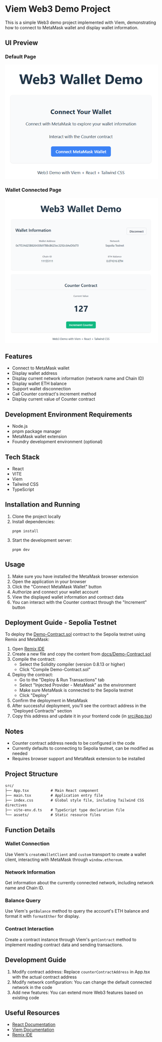 # Viem Web3 Demo Project

This is a simple Web3 demo project implemented with Viem, demonstrating how to connect to MetaMask wallet and display wallet information.

## UI Preview

### Default Page
![Default Page](docs/default.png)

### Wallet Connected Page
![Wallet Connected Page](docs/connected.png)

## Features

- Connect to MetaMask wallet
- Display wallet address
- Display current network information (network name and Chain ID)
- Display wallet ETH balance
- Support wallet disconnection
- Call Counter contract's increment method
- Display current value of Counter contract

## Development Environment Requirements

- Node.js
- pnpm package manager
- MetaMask wallet extension
- Foundry development environment (optional)

## Tech Stack

- React
- VITE
- Viem
- Tailwind CSS
- TypeScript

## Installation and Running

1. Clone the project locally
2. Install dependencies:
   ```
   pnpm install
   ```
3. Start the development server:
   ```
   pnpm dev
   ```

## Usage

1. Make sure you have installed the MetaMask browser extension
2. Open the application in your browser
3. Click the "Connect MetaMask Wallet" button
4. Authorize and connect your wallet account
5. View the displayed wallet information and contract data
6. You can interact with the Counter contract through the "Increment" button

## Deployment Guide - Sepolia Testnet

To deploy the [Demo-Contract.sol](file:///d%3A/code/web3/decert_me/front/viem-front/docs/Demo-Contract.sol) contract to the Sepolia testnet using Remix and MetaMask:

1. Open [Remix IDE](https://remix.ethereum.org/)
2. Create a new file and copy the content from [docs/Demo-Contract.sol](file:///d%3A/code/web3/decert_me/front/viem-front/docs/Demo-Contract.sol)
3. Compile the contract:
   - Select the Solidity compiler (version 0.8.13 or higher)
   - Click "Compile Demo-Contract.sol"
4. Deploy the contract:
   - Go to the "Deploy & Run Transactions" tab
   - Select "Injected Provider - MetaMask" as the environment
   - Make sure MetaMask is connected to the Sepolia testnet
   - Click "Deploy"
5. Confirm the deployment in MetaMask
6. After successful deployment, you'll see the contract address in the "Deployed Contracts" section
7. Copy this address and update it in your frontend code (in [src/App.tsx](file:///d%3A/code/web3/decert_me/front/viem-front/src/App.tsx))

## Notes

- Counter contract address needs to be configured in the code
- Currently defaults to connecting to Sepolia testnet, can be modified as needed
- Requires browser support and MetaMask extension to be installed

## Project Structure

```
src/
├── App.tsx          # Main React component
├── main.tsx         # Application entry file
├── index.css        # Global style file, including Tailwind CSS directives
├── vite-env.d.ts    # TypeScript type declaration file
└── assets/          # Static resource files
```

## Function Details

### Wallet Connection
Use Viem's `createWalletClient` and `custom` transport to create a wallet client, interacting with MetaMask through `window.ethereum`.

### Network Information
Get information about the currently connected network, including network name and Chain ID.

### Balance Query
Use Viem's `getBalance` method to query the account's ETH balance and format it with `formatEther` for display.

### Contract Interaction
Create a contract instance through Viem's `getContract` method to implement reading contract data and sending transactions.

## Development Guide

1. Modify contract address: Replace `counterContractAddress` in App.tsx with the actual contract address
2. Modify network configuration: You can change the default connected network in the code
3. Add new features: You can extend more Web3 features based on existing code

## Useful Resources

- [React Documentation](https://react.dev)
- [Viem Documentation](https://viem.sh)
- [Remix IDE](https://remix.ethereum.org)